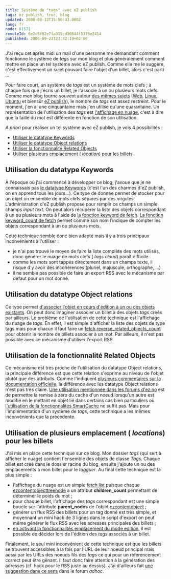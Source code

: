 ```yaml
---
title: Système de "tags" avec eZ publish
tags: ez publish, truc, blog
updated: 2008-08-12T15:50:43.000Z
lang: fr
node: 61571
remoteId: 6e2c5f82e7fa315cd36844f5375e2414
published: 2006-09-23T23:42:19+02:00
---
```


J'ai reçu cet après midi un mail d'une personne me demandant comment fonctionne le système de *tags* sur mon blog et plus généralement comment mettre en place un tel système avec eZ publish. Comme elle me le suggère, c'est effectivement un sujet pouvant faire l'objet d'un billet, alors c'est parti ...


Pour faire court, un système de *tags* est un système de mots clefs ; à chaque fois que j'écris un billet, je l'associe à un ou plusieurs mots clefs. Comme mon blog tourne souvent autour [des mêmes sujets](/post/ouverture) ([Web](/tag/web), [Linux](/tag/linux), [Ubuntu](/tag/ubuntu) et biensûr [eZ publish](/tag/ez+publish)), le nombre de *tags* est assez restreint. Pour le moment, j'en ai une cinquantaine mais j'en utilise qu'une quarantaine. Un représentation de l'utilisation des *tags* est [l'affichage en nuage](/tags), c'est à dire que la taille du mot est différente en fonction de son utilisation.


*A priori* pour réaliser un tel système avec eZ publish, je vois 4 possibilités :

* [Utiliser le datatype Keywords](#eztoc163806_1)
* [Utiliser le datatype Object relations](#eztoc163806_2)
* [Utiliser la fonctionnalité Related Objects](#eztoc163806_3)
* [Utiliser plusieurs emplacement ( *location*) pour les billets](#eztoc163806_4)


## Utilisation du datatype Keywords


À l'époque où j'ai commencé à développer ce blog, j'avoue que je ne connaissais pas [le datatype Keywords](http://ez.no/doc/ez_publish/technical_manual/3_8/reference/datatypes/keywords) (c'est l'un des charmes d'eZ publish, on en apprend tous les jours...). Ce type de donnée permet de stocker pour un objet un ensemble de mots clefs séparés par des virgules. L'administration d'eZ publish propose pour remplir ce champs un simple champs *input text*. On peut alors récupèrer la liste des objets correspondant à un ou plusieurs mots à l'aide de [la fonction keyword de fetch](http://ez.no/doc/ez_publish/technical_manual/3_8/reference/modules/content/fetch_functions/keyword). [La fonction keyword_count de fetch](http://ez.no/doc/ez_publish/technical_manual/3_8/reference/modules/content/fetch_functions/keyword_count) permet comme son nom l'indique de compter les objets correspondant à un ou plusieurs mots.


Cette technique semble donc bien adapté mais il y a trois principaux inconvénients à l'utiliser :

* je n'ai pas trouvé le moyen de faire la liste complète des mots utilisés, donc générer le nuage de mots clefs ( *tags cloud*) paraît difficile.
* comme les mots sont tappés directement dans un champs texte, il risque d'y avoir des incohérences (pluriel, majuscule, orthographe, ...)
* il ne semble pas possible de faire un export RSS avec le mécanisme par défaut pour un mot donné.


## Utilisation du datatype Object relations


Ce type permet [d'associer l'objet en cours d'édition à un ou des objets existants](http://ez.no/doc/ez_publish/technical_manual/3_8/reference/datatypes/object_relations). On peut donc imaginer associer un billet à des objets *tags* créés par ailleurs. Le problème de l'utilisation de cette technique est l'affichage du nuage de *tags*. En effet, il est simple d'afficher la liste des objets de type tags mais pour chacun il faut faire un [fetch reverse_related_objects_count](http://ez.no/doc/ez_publish/technical_manual/3_8/reference/modules/content/fetch_functions/reverse_related_objects_count) pour obtenir le nombre de billets associer à un mot. Par ailleurs, il n'est pas possible avec ce mécanisme d'utiliser l'export RSS.


## Utilisation de la fonctionnalité Related Objects


Ce mécanisme est très proche de l'utilisation du datatype Object relations, la principale différence est que cette relation s'exprime au niveau de l'objet plutôt que des attributs. Comme l'indiquent [plusieurs commentaires sur la documentation officielle](http://ez.no/doc/ez_publish/technical_manual/3_8/concepts_and_basics/content_management/object_relations#comments), la différence avec les datatype Object relations n'est pas très claire. [Une utilisation mentionnée dans les forums d'ez.no](http://ez.no/community/forum/install_configuration/viewcache_ini_settings/re_viewcache_ini_settings) est de permettre la remise à zéro du cache d'un noeud lorsqu'un autre est modifié en le mettant en objet lié dans certains cas bien particuliers où [l'utilisation de la fonctionnalités SmartCache](/post/ez-publish-et-son-cache) ne suffit pas. Mais pour l'implémentation d'un système de *tags*, cette technique a les mêmes inconvénients que la précédente.


## Utilisation de plusieurs emplacement ( *locations*) pour les billets


J'ai mis en place cette technique sur ce blog. Mon dossier *tags* (qui sert à afficher le nuage) contient l'ensemble des objets de classe *Tags*. Chaque billet est créé dans le dossier racine du blog, ensuite j'ajoute un ou des emplacements à mon billet pour le *tagguer*. Au final cette technique est la plus simple :

* l'affichage du nuage est un simple [fetch list](http://ez.no/doc/ez_publish/technical_manual/3_8/reference/modules/content/fetch_functions/list) puisque chaque [ezcontentobjecttreenode](http://ez.no/doc/ez_publish/technical_manual/3_8/reference/objects/ezcontentobjecttreenode) a un attribut **children_count** permettant de déterminer le poids du mot ;
* pour chaque billet, l'affichage des *tags* correspondant est une simple boucle sur l'attribute **parent_nodes** de l'objet [ezcontentobject](http://ez.no/doc/ez_publish/technical_manual/3_8/reference/objects/ezcontentobject) ;
* générer un flux RSS des billets pour un tag donné est très simple, et moyennant un mini hack de 3 lignes dans le script d'export on peut même générer le flux RSS avec les adresses principales des billets ;
* [en activant la fonctionnalités emplacement du mode edition](http://ez.no/doc/ez_publish/user_manual/3_8/daily_tasks/publishing_at_multiple_locations), il est possible de décider lors de l'édition des *tags* associés à un billet.

Finalement, le seul mini inconvénient de cette technique est que les billets se trouvent accessibles à la fois par l'URL de leur noeud principal mais aussi par les URLs des noeuds fils des *tags* ce qui pour un référencement correct peut être gênant. Il faut donc faire attention à la génération des adresses (cf. hack pour le RSS juste au dessus). J'ai d'ailleurs fait [une suggestion dans ce sens](http://ez.no/community/forum/suggestions/redirect_to_main_node_settings) dans le forum *adhoc*.

